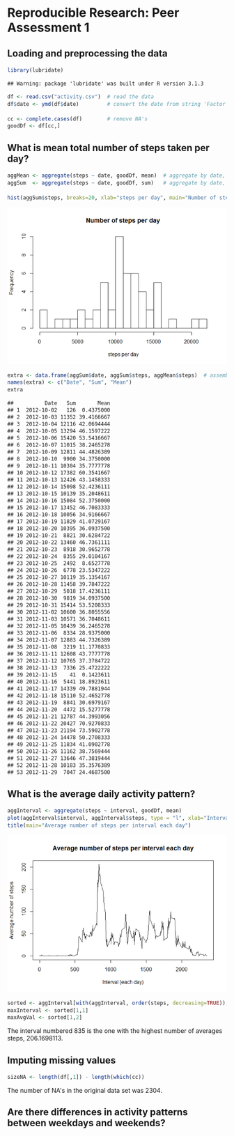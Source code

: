 # Reproducible Research: Peer Assessment 1


## Loading and preprocessing the data


```r
library(lubridate)
```

```
## Warning: package 'lubridate' was built under R version 3.1.3
```

```r
df <- read.csv("activity.csv")  # read the data
df$date <- ymd(df$date)         # convert the date from string 'Factor' to date class

cc <- complete.cases(df)        # remove NA's
goodDf <- df[cc,]
```

## What is mean total number of steps taken per day?


```r
aggMean <- aggregate(steps ~ date, goodDf, mean)  # aggregate by date, take mean of number of steps
aggSum  <- aggregate(steps ~ date, goodDf, sum)   # aggregate by date, take sum of number of steps

hist(aggSum$steps, breaks=20, xlab="steps per day", main="Number of steps per day")
```

![](PA1_template_files/figure-html/unnamed-chunk-2-1.png) 

```r
extra <- data.frame(aggSum$date, aggSum$steps, aggMean$steps)  # assemble new data frame to report mean, sum
names(extra) <- c("Date", "Sum", "Mean")
extra
```

```
##          Date   Sum       Mean
## 1  2012-10-02   126  0.4375000
## 2  2012-10-03 11352 39.4166667
## 3  2012-10-04 12116 42.0694444
## 4  2012-10-05 13294 46.1597222
## 5  2012-10-06 15420 53.5416667
## 6  2012-10-07 11015 38.2465278
## 7  2012-10-09 12811 44.4826389
## 8  2012-10-10  9900 34.3750000
## 9  2012-10-11 10304 35.7777778
## 10 2012-10-12 17382 60.3541667
## 11 2012-10-13 12426 43.1458333
## 12 2012-10-14 15098 52.4236111
## 13 2012-10-15 10139 35.2048611
## 14 2012-10-16 15084 52.3750000
## 15 2012-10-17 13452 46.7083333
## 16 2012-10-18 10056 34.9166667
## 17 2012-10-19 11829 41.0729167
## 18 2012-10-20 10395 36.0937500
## 19 2012-10-21  8821 30.6284722
## 20 2012-10-22 13460 46.7361111
## 21 2012-10-23  8918 30.9652778
## 22 2012-10-24  8355 29.0104167
## 23 2012-10-25  2492  8.6527778
## 24 2012-10-26  6778 23.5347222
## 25 2012-10-27 10119 35.1354167
## 26 2012-10-28 11458 39.7847222
## 27 2012-10-29  5018 17.4236111
## 28 2012-10-30  9819 34.0937500
## 29 2012-10-31 15414 53.5208333
## 30 2012-11-02 10600 36.8055556
## 31 2012-11-03 10571 36.7048611
## 32 2012-11-05 10439 36.2465278
## 33 2012-11-06  8334 28.9375000
## 34 2012-11-07 12883 44.7326389
## 35 2012-11-08  3219 11.1770833
## 36 2012-11-11 12608 43.7777778
## 37 2012-11-12 10765 37.3784722
## 38 2012-11-13  7336 25.4722222
## 39 2012-11-15    41  0.1423611
## 40 2012-11-16  5441 18.8923611
## 41 2012-11-17 14339 49.7881944
## 42 2012-11-18 15110 52.4652778
## 43 2012-11-19  8841 30.6979167
## 44 2012-11-20  4472 15.5277778
## 45 2012-11-21 12787 44.3993056
## 46 2012-11-22 20427 70.9270833
## 47 2012-11-23 21194 73.5902778
## 48 2012-11-24 14478 50.2708333
## 49 2012-11-25 11834 41.0902778
## 50 2012-11-26 11162 38.7569444
## 51 2012-11-27 13646 47.3819444
## 52 2012-11-28 10183 35.3576389
## 53 2012-11-29  7047 24.4687500
```

## What is the average daily activity pattern?


```r
aggInterval <- aggregate(steps ~ interval, goodDf, mean)
plot(aggInterval$interval, aggInterval$steps, type = "l", xlab="Interval (each day)", ylab="Average number of steps")
title(main="Average number of steps per interval each day")
```

![](PA1_template_files/figure-html/unnamed-chunk-3-1.png) 

```r
sorted <- aggInterval[with(aggInterval, order(steps, decreasing=TRUE)),]
maxInterval <- sorted[1,1]
maxAvgVal <- sorted[1,2]
```

The interval numbered 835 is the one with the highest number of averages steps, 206.1698113.

## Imputing missing values


```r
sizeNA <- length(df[,1]) - length(which(cc))
```
The number of NA's in the original data set was 2304.



## Are there differences in activity patterns between weekdays and weekends?

